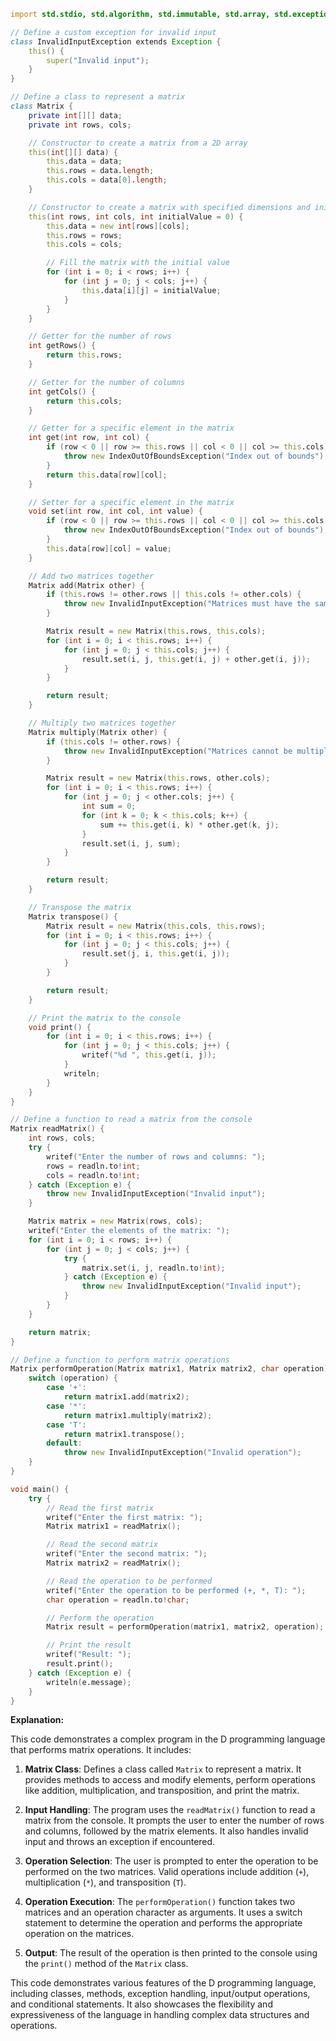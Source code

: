 ```d
import std.stdio, std.algorithm, std.immutable, std.array, std.exception;

// Define a custom exception for invalid input
class InvalidInputException extends Exception {
    this() {
        super("Invalid input");
    }
}

// Define a class to represent a matrix
class Matrix {
    private int[][] data;
    private int rows, cols;

    // Constructor to create a matrix from a 2D array
    this(int[][] data) {
        this.data = data;
        this.rows = data.length;
        this.cols = data[0].length;
    }

    // Constructor to create a matrix with specified dimensions and initial value
    this(int rows, int cols, int initialValue = 0) {
        this.data = new int[rows][cols];
        this.rows = rows;
        this.cols = cols;

        // Fill the matrix with the initial value
        for (int i = 0; i < rows; i++) {
            for (int j = 0; j < cols; j++) {
                this.data[i][j] = initialValue;
            }
        }
    }

    // Getter for the number of rows
    int getRows() {
        return this.rows;
    }

    // Getter for the number of columns
    int getCols() {
        return this.cols;
    }

    // Getter for a specific element in the matrix
    int get(int row, int col) {
        if (row < 0 || row >= this.rows || col < 0 || col >= this.cols) {
            throw new IndexOutOfBoundsException("Index out of bounds");
        }
        return this.data[row][col];
    }

    // Setter for a specific element in the matrix
    void set(int row, int col, int value) {
        if (row < 0 || row >= this.rows || col < 0 || col >= this.cols) {
            throw new IndexOutOfBoundsException("Index out of bounds");
        }
        this.data[row][col] = value;
    }

    // Add two matrices together
    Matrix add(Matrix other) {
        if (this.rows != other.rows || this.cols != other.cols) {
            throw new InvalidInputException("Matrices must have the same dimensions");
        }

        Matrix result = new Matrix(this.rows, this.cols);
        for (int i = 0; i < this.rows; i++) {
            for (int j = 0; j < this.cols; j++) {
                result.set(i, j, this.get(i, j) + other.get(i, j));
            }
        }

        return result;
    }

    // Multiply two matrices together
    Matrix multiply(Matrix other) {
        if (this.cols != other.rows) {
            throw new InvalidInputException("Matrices cannot be multiplied");
        }

        Matrix result = new Matrix(this.rows, other.cols);
        for (int i = 0; i < this.rows; i++) {
            for (int j = 0; j < other.cols; j++) {
                int sum = 0;
                for (int k = 0; k < this.cols; k++) {
                    sum += this.get(i, k) * other.get(k, j);
                }
                result.set(i, j, sum);
            }
        }

        return result;
    }

    // Transpose the matrix
    Matrix transpose() {
        Matrix result = new Matrix(this.cols, this.rows);
        for (int i = 0; i < this.rows; i++) {
            for (int j = 0; j < this.cols; j++) {
                result.set(j, i, this.get(i, j));
            }
        }

        return result;
    }

    // Print the matrix to the console
    void print() {
        for (int i = 0; i < this.rows; i++) {
            for (int j = 0; j < this.cols; j++) {
                writef("%d ", this.get(i, j));
            }
            writeln;
        }
    }
}

// Define a function to read a matrix from the console
Matrix readMatrix() {
    int rows, cols;
    try {
        writef("Enter the number of rows and columns: ");
        rows = readln.to!int;
        cols = readln.to!int;
    } catch (Exception e) {
        throw new InvalidInputException("Invalid input");
    }

    Matrix matrix = new Matrix(rows, cols);
    writef("Enter the elements of the matrix: ");
    for (int i = 0; i < rows; i++) {
        for (int j = 0; j < cols; j++) {
            try {
                matrix.set(i, j, readln.to!int);
            } catch (Exception e) {
                throw new InvalidInputException("Invalid input");
            }
        }
    }

    return matrix;
}

// Define a function to perform matrix operations
Matrix performOperation(Matrix matrix1, Matrix matrix2, char operation) {
    switch (operation) {
        case '+':
            return matrix1.add(matrix2);
        case '*':
            return matrix1.multiply(matrix2);
        case 'T':
            return matrix1.transpose();
        default:
            throw new InvalidInputException("Invalid operation");
    }
}

void main() {
    try {
        // Read the first matrix
        writef("Enter the first matrix: ");
        Matrix matrix1 = readMatrix();

        // Read the second matrix
        writef("Enter the second matrix: ");
        Matrix matrix2 = readMatrix();

        // Read the operation to be performed
        writef("Enter the operation to be performed (+, *, T): ");
        char operation = readln.to!char;

        // Perform the operation
        Matrix result = performOperation(matrix1, matrix2, operation);

        // Print the result
        writef("Result: ");
        result.print();
    } catch (Exception e) {
        writeln(e.message);
    }
}
```

**Explanation:**

This code demonstrates a complex program in the D programming language that performs matrix operations. It includes:

1. **Matrix Class**: Defines a class called `Matrix` to represent a matrix. It provides methods to access and modify elements, perform operations like addition, multiplication, and transposition, and print the matrix.

2. **Input Handling**: The program uses the `readMatrix()` function to read a matrix from the console. It prompts the user to enter the number of rows and columns, followed by the matrix elements. It also handles invalid input and throws an exception if encountered.

3. **Operation Selection**: The user is prompted to enter the operation to be performed on the two matrices. Valid operations include addition (`+`), multiplication (`*`), and transposition (`T`).

4. **Operation Execution**: The `performOperation()` function takes two matrices and an operation character as arguments. It uses a switch statement to determine the operation and performs the appropriate operation on the matrices.

5. **Output**: The result of the operation is then printed to the console using the `print()` method of the `Matrix` class.

This code demonstrates various features of the D programming language, including classes, methods, exception handling, input/output operations, and conditional statements. It also showcases the flexibility and expressiveness of the language in handling complex data structures and operations.